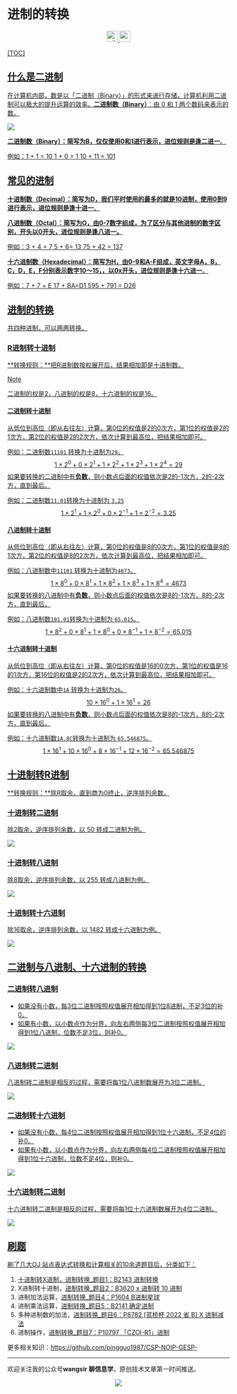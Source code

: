 # 进制的转换

<p align="center">
  <a href="https://github.com/pingguo1987"> <img src="https://img.shields.io/badge/github-pingguo1987-blue" height="25px" alt="github" />
  <a href="https://www.zhihu.com/people/wangsirliaoxinxixue"> <img src="https://img.shields.io/badge/%E7%9F%A5%E4%B9%8E-wangsirliaoxinxixue-blue" height="25px" alt="wang sir">
</p> 

[TOC]

## 什么是二进制

在计算机内部，数是以「二进制（Binary）」的形式来进行存储，计算机利用二进制可以极大的提升运算的效率。**二进制数（Binary）**：由 0 和 1 两个数码来表示的数。

<img src ="https://cdn.jsdelivr.net/gh/pingguo1987/CSP-NOIP-GESP-/image/pic/进制的转换/%E8%BF%9B%E5%88%B6%E7%9A%84%E8%BD%AC%E6%8D%A2/%E4%BA%8C%E8%BF%9B%E5%88%B6.png" />

**二进制数（Binary）：**简写为B，仅仅使用0和1进行表示，进位规则是**逢二进一**。

例如：1 + 1 = 10       1 + 0 = 1      10 + 11 = 101

## 常见的进制

**十进制数（Decimal）：**简写为D，我们平时使用的最多的就是10进制，使用0到9进行表示，进位规则是**逢十进一**。

**八进制数（Octal）：**简写为O，由0-7数字组成，为了区分与其他进制的数字区别，开头以0开头，进位规则是**逢八进一。**

例如：3 + 4 =  7  5 + 6= 13  75 + 42 = 137

**十六进制数（Hexadecimal）：**简写为H，由0-9和A-F组成，英文字母A，B，C，D，E，F分别表示数字10～15，，以0x开头，进位规则是**逢十六进一**。

例如：7 + 7 = E     17 + BA=D1    595 + 791 = D26

## 进制的转换

共四种进制，可以两两转换。

### R进制转十进制 

**转换规则：**把R进制数按权展开后，结果相加即是十进制数。 

> [!NOTE]
>
> 二进制的权是2，八进制的权是8，十六进制的权是16。

#### 二进制转十进制

从低位到高位（即从右往左）计算，第0位的权值是2的0次方，第1位的权值是2的1次方，第2位的权值是2的2次方，依次计算到最高位，把结果相加即可。

例如：二进制数`11101` 转换为十进制为`29`。
$$
1 \times 2^0 + 0 \times 2^1 + 1 \times 2^2 + 1 \times 2^3 + 1 \times 2^4 = 29
$$
如果要转换的二进制中有**负数**，则小数点后面的权值依次是2的-1次方，2的-2次方，直到最后。

例如：二进制数`11.01`转换为十进制为 `3.25`
$$
1 \times 2^1 + 1 \times 2^0 + 0 \times 2^{-1} + 1 \times 2^{-2} = 3.25
$$

#### 八进制转十进制

从低位到高位（即从右往左）计算，第0位的权值是8的0次方，第1位的权值是8的1次方，第2位的权值是8的2次方，依次计算到最高位，把结果相加即可。

例如：八进制数中`11101` 转换为十进制为`4673`。
$$
1 \times 8^0 + 0 \times 8^1 + 1 \times 8^2 + 1 \times 8^3 + 1 \times 8^4 = 4673
$$
如果要转换的八进制中有**负数**，则小数点后面的权值依次是8的-1次方，8的-2次方，直到最后。

例如：八进制数`101.01`转换为十进制为 `65.015`。
$$
1 \times 8^2 + 0 \times 8^1 + 1 \times 8^0 + 0 \times 8^{-1} + 1 \times 8^{-2} = 65.015
$$

#### 十六进制转十进制

从低位到高位（即从右往左）计算，第0位的权值是16的0次方，第1位的权值是16的1次方，第16位的权值是2的2次方，依次计算到最高位，把结果相加即可。

例如：十六进制数中`1A` 转换为十进制为`26`。
$$
10 \times 16^0 + 1 \times 16^1  = 26
$$
如果要转换的八进制中有**负数**，则小数点后面的权值依次是8的-1次方，8的-2次方，直到最后。

例如：十六进制数`1A.8C`转换为十进制为 `65.546875`。
$$
1 \times 16^1 + 10 \times 16^0 + 8 \times 16^{-1} + 12 \times 16^{-2} = 65.546875
$$

## 十进制转R进制

**转换规则：**除R取余，直到商为0终止，逆序排列余数。

### 十进制转二进制

除2取余，逆序排列余数，以 50 转成二进制为例。

<img src ="https://cdn.jsdelivr.net/gh/pingguo1987/CSP-NOIP-GESP-/image/pic/进制的转换/%E8%BF%9B%E5%88%B6%E7%9A%84%E8%BD%AC%E6%8D%A2/10%E8%BF%9B%E5%88%B6%E8%BD%AC2%E8%BF%9B%E5%88%B6.png" />



### 十进制转八进制

除8取余，逆序排列余数，以 255 转成八进制为例。

<img src ="https://cdn.jsdelivr.net/gh/pingguo1987/CSP-NOIP-GESP-/image/pic/进制的转换/%E8%BF%9B%E5%88%B6%E7%9A%84%E8%BD%AC%E6%8D%A2/10%E8%BF%9B%E5%88%B6%E8%BD%AC8%E8%BF%9B%E5%88%B6.png" />

### 十进制转十六进制

除16取余，逆序排列余数，以 1482 转成十六进制为例。

<img src ="https://cdn.jsdelivr.net/gh/pingguo1987/CSP-NOIP-GESP-/image/pic/进制的转换/%E8%BF%9B%E5%88%B6%E7%9A%84%E8%BD%AC%E6%8D%A2/10%E8%BF%9B%E5%88%B6%E8%BD%AC16%E8%BF%9B%E5%88%B6.png" />

## 二进制与八进制、十六进制的转换

### 二进制转八进制

- 如果没有小数，每3位二进制按照权值展开相加得到1位8进制，不足3位的补0。
- 如果有小数，以小数点作为分界，向左右两侧每3位二进制按照权值展开相加得到1位八进制，位数不足3位，则补0。

<img src ="https://cdn.jsdelivr.net/gh/pingguo1987/CSP-NOIP-GESP-/image/pic/进制的转换/%E8%BF%9B%E5%88%B6%E7%9A%84%E8%BD%AC%E6%8D%A2/2%E8%BF%9B%E5%88%B6%E8%BD%AC8%E8%BF%9B%E5%88%B6%E6%9C%89%E5%B0%8F%E6%95%B0.png" />

### 八进制转二进制

八进制转二进制是相反的过程，需要将每1位八进制数展开为3位二进制。



<img src ="https://cdn.jsdelivr.net/gh/pingguo1987/CSP-NOIP-GESP-/image/pic/进制的转换/%E8%BF%9B%E5%88%B6%E7%9A%84%E8%BD%AC%E6%8D%A2/8%E8%BF%9B%E5%88%B6%E8%BD%AC2%E8%BF%9B%E5%88%B6%E6%9C%89%E5%B0%8F%E6%95%B0.png" />

### 二进制转十六进制

- 如果没有小数，每4位二进制按照权值展开相加得到1位十六进制，不足4位的补0。
- 如果有小数，以小数点作为分界，向左右两侧每4位二进制按照权值展开相加得到1位十六进制，位数不足4位，则补0。

<img src ="https://cdn.jsdelivr.net/gh/pingguo1987/CSP-NOIP-GESP-/image/pic/进制的转换/%E8%BF%9B%E5%88%B6%E7%9A%84%E8%BD%AC%E6%8D%A2/2%E8%BF%9B%E5%88%B6%E8%BD%AC16%E8%BF%9B%E5%88%B6%E6%9C%89%E5%B0%8F%E6%95%B0.png" />



### 十六进制转二进制

十六进制转二进制是相反的过程，需要将每1位十六进制数展开为4位二进制。

<img src ="https://cdn.jsdelivr.net/gh/pingguo1987/CSP-NOIP-GESP-/image/pic/进制的转换/%E8%BF%9B%E5%88%B6%E7%9A%84%E8%BD%AC%E6%8D%A2/16%E8%BF%9B%E5%88%B6%E8%BD%AC2%E8%BF%9B%E5%88%B6%E6%9C%89%E5%B0%8F%E6%95%B0.png" />



## 刷题

刷了几大OJ 站点表达式转换和计算相关的10余道题目后，分类如下：

1. 十进制转X进制，[进制转换_题目1：B2143 进制转换](https://github.com/pingguo1987/CSP-NOIP-GESP-/blob/main/%E8%BF%9B%E5%88%B6%E7%9A%84%E8%BD%AC%E6%8D%A2/%E8%BF%9B%E5%88%B6%E8%BD%AC%E6%8D%A2_%E9%A2%98%E7%9B%AE1%EF%BC%9AB2143%20%E8%BF%9B%E5%88%B6%E8%BD%AC%E6%8D%A2.md)
2. X进制转十进制，[进制转换_题目2：B3620 x 进制转 10 进制](https://github.com/pingguo1987/CSP-NOIP-GESP-/blob/main/%E8%BF%9B%E5%88%B6%E7%9A%84%E8%BD%AC%E6%8D%A2/%E8%BF%9B%E5%88%B6%E8%BD%AC%E6%8D%A2_%E9%A2%98%E7%9B%AE2%EF%BC%9AB3620%20x%20%E8%BF%9B%E5%88%B6%E8%BD%AC%2010%20%E8%BF%9B%E5%88%B6.md)
3. 进制加法运算，[进制转换_题目4：P1604 B进制星球](https://github.com/pingguo1987/CSP-NOIP-GESP-/blob/main/%E8%BF%9B%E5%88%B6%E7%9A%84%E8%BD%AC%E6%8D%A2/%E8%BF%9B%E5%88%B6%E8%BD%AC%E6%8D%A2_%E9%A2%98%E7%9B%AE4%EF%BC%9AP1604%20B%E8%BF%9B%E5%88%B6%E6%98%9F%E7%90%83.md)
4. 进制乘法运算，[进制转换_题目5：B2141 确定进制](https://github.com/pingguo1987/CSP-NOIP-GESP-/blob/main/%E8%BF%9B%E5%88%B6%E7%9A%84%E8%BD%AC%E6%8D%A2/%E8%BF%9B%E5%88%B6%E8%BD%AC%E6%8D%A2_%E9%A2%98%E7%9B%AE5%EF%BC%9AB2141%20%E7%A1%AE%E5%AE%9A%E8%BF%9B%E5%88%B6.md)
5. 多种进制数的加法，[进制转换_题目6：P8782 [蓝桥杯 2022 省 B] X 进制减法](https://github.com/pingguo1987/CSP-NOIP-GESP-/blob/main/%E8%BF%9B%E5%88%B6%E7%9A%84%E8%BD%AC%E6%8D%A2/%E8%BF%9B%E5%88%B6%E8%BD%AC%E6%8D%A2_%E9%A2%98%E7%9B%AE6%EF%BC%9AP8782%20%5B%E8%93%9D%E6%A1%A5%E6%9D%AF%202022%20%E7%9C%81%20B%5D%20X%20%E8%BF%9B%E5%88%B6%E5%87%8F%E6%B3%95.md)
6. 进制操作，[进制转换_题目7：P10797 「CZOI-R1」进制](https://github.com/pingguo1987/CSP-NOIP-GESP-/blob/main/%E8%BF%9B%E5%88%B6%E7%9A%84%E8%BD%AC%E6%8D%A2/%E8%BF%9B%E5%88%B6%E8%BD%AC%E6%8D%A2_%E9%A2%98%E7%9B%AE7%EF%BC%9AP10797%20%E3%80%8CCZOI-R1%E3%80%8D%E8%BF%9B%E5%88%B6.md)

更多相关知识：https://github.com/pingguo1987/CSP-NOIP-GESP-

---

欢迎关注我的公众号**wangsir 聊信息学**，原创技术文章第一时间推送。

<center>
    <img src="https://cdn.jsdelivr.net/gh/pingguo1987/CSP-NOIP-GESP-/image/pic/扫码_搜索联合传播样式-白色版.png">
</center>
